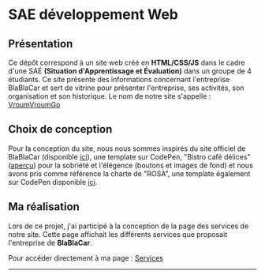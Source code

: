 # SAE développement Web

## Présentation 

Ce dépôt correspond à un site web créé en **HTML/CSS/JS** dans le cadre d'une SAÉ **(Situation d'Apprentissage et Évaluation)** dans un groupe de 4 étudiants. Ce site présente des informations concernant l'entreprise BlaBlaCar et sert de vitrine pour présenter l'entreprise, ses activités, son organisation et son historique. Le nom de notre site s'appelle : [VroumVroumGo](https://lfulcran-iut90.github.io/S1-2023-BlaBlaCar/Site/index.html)

## Choix de conception  

Pour la conception du site, nous nous sommes inspirés du site officiel de BlaBlaCar (disponible [ici](https://www.blablacar.fr/)), une template sur CodePen, "Bistro café délices" ([aperçu](https://www.bistrocafedelices.com)) pour la sobriété et l'élégence (boutons et images de fond) et nous avons pris comme référence la charte de "ROSA", une template également sur CodePen disponible [ici](https://codepen.io/Sir_thirrygolooo/pen/PoXKOrE).

## Ma réalisation

Lors de ce projet, j'ai participé à la conception de la page des services de notre site. Cette page affichait les différents services que proposait l'entreprise de **BlaBlaCar**.

Pour accéder directement à ma page : [Services](https://lfulcran-iut90.github.io/S1-2023-BlaBlaCar/Site/services.html)

***
